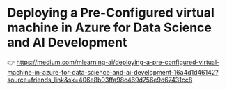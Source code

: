 # Deploying a Pre-Configured virtual machine in Azure for Data Science and AI Development

👉 https://medium.com/mlearning-ai/deploying-a-pre-configured-virtual-machine-in-azure-for-data-science-and-ai-development-16a4d1d46142?source=friends_link&sk=406e8b03ffa98c469d756e9d67431cc8
